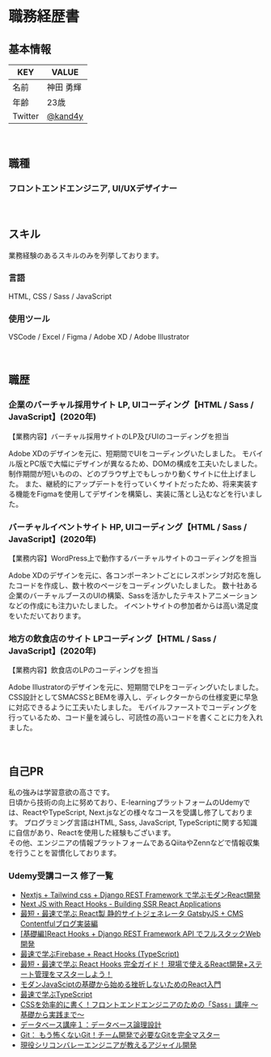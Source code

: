 # 職務経歴書

## 基本情報

|  KEY  |  VALUE  |
| ---- | ---- |
|  名前  |  神田 勇輝  |
|  年齢  |  23歳  |
|  Twitter  |  [@kand4y](https://twitter.com/kand4y)  |

<br />

## 職種
### フロントエンドエンジニア, UI/UXデザイナー

<br />

## スキル
業務経験のあるスキルのみを列挙しております。

### 言語
HTML, CSS / Sass / JavaScript

### 使用ツール
VSCode / Excel / Figma / Adobe XD / Adobe Illustrator

<br />

## 職歴
### 企業のバーチャル採用サイト LP, UIコーディング【HTML / Sass / JavaScript】(2020年)
【業務内容】バーチャル採用サイトのLP及びUIのコーディングを担当

Adobe XDのデザインを元に、短期間でUIをコーディングいたしました。
モバイル版とPC版で大幅にデザインが異なるため、DOMの構成を工夫いたしました。
制作期間が短いものの、どのブラウザ上でもしっかり動くサイトに仕上げました。
また、継続的にアップデートを行っていくサイトだったため、将来実装する機能をFigmaを使用してデザインを構築し、実装に落とし込むなどを行いました。

### バーチャルイベントサイト HP, UIコーディング【HTML / Sass / JavaScript】(2020年)
【業務内容】WordPress上で動作するバーチャルサイトのコーディングを担当

Adobe XDのデザインを元に、各コンポーネントごとにレスポンシブ対応を施したコードを作成し、数十枚のページをコーディングいたしました。
数十社ある企業のバーチャルブースのUIの構築、Sassを活かしたテキストアニメーションなどの作成にも注力いたしました。
イベントサイトの参加者からは高い満足度をいただいております。

### 地方の飲食店のサイト LPコーディング【HTML / Sass / JavaScript】(2020年)
【業務内容】飲食店のLPのコーディングを担当

Adobe Illustratorのデザインを元に、短期間でLPをコーディングいたしました。
CSS設計としてSMACSSとBEMを導入し、ディレクターからの仕様変更に早急に対応できるように工夫いたしました。
モバイルファーストでコーディングを行っているため、コード量を減らし、可読性の高いコードを書くことに力を入れました。

<br />

## 自己PR
私の強みは学習意欲の高さです。<br />
日頃から技術の向上に努めており、E-learningプラットフォームのUdemyでは、ReactやTypeScript, Next.jsなどの様々なコースを受講し修了しております。
プログラミング言語はHTML, Sass, JavaScript, TypeScriptに関する知識に自信があり、Reactを使用した経験もございます。<br />
その他、エンジニアの情報プラットフォームであるQiitaやZennなどで情報収集を行うことを習慣化しております。

### Udemy受講コース 修了一覧
- [Nextjs + Tailwind css + Django REST Framework で学ぶモダンReact開発](https://www.udemy.com/certificate/UC-93eebf78-db48-4f28-a50e-6623baf857bf/)
- [Next JS with React Hooks - Building SSR React Applications](https://www.udemy.com/course/next-js-react-hooks/)
- [最短・最速で学ぶ React製 静的サイトジェネレータ GatsbyJS + CMS Contentfulブログ実装編](https://www.udemy.com/certificate/UC-046b9855-18f2-4beb-bdbf-84afe79c541b/)
- [[基礎編]React Hooks + Django REST Framework API でフルスタックWeb開発](https://www.udemy.com/certificate/UC-449b965f-7ff1-4211-89d1-47ad9f624de6/)
- [最速で学ぶFirebase + React Hooks (TypeScript)](https://www.udemy.com/course/firebasereact-hookstypescript-todo/)
- [最短・最速で学ぶ React Hooks 完全ガイド！ 現場で使えるReact開発+ステート管理をマスターしよう！](https://www.udemy.com/certificate/UC-1f770647-2608-4c33-9d0e-d21b15526d9e/)
- [モダンJavaSciptの基礎から始める挫折しないためのReact入門](https://www.udemy.com/certificate/UC-5cc413e0-9e6d-46fc-9a45-6f8f3ed18c64/)
- [最速で学ぶTypeScript](https://www.udemy.com/course/typescript-react-frontend/)
- [CSSを効率的に書く！フロントエンドエンジニアのための「Sass」講座 ～基礎から実践まで～](https://www.udemy.com/certificate/UC-9a60bb33-9c67-4283-9741-aa746db346f6/)
- [データベース講座１：データベース論理設計](https://www.udemy.com/certificate/UC-608ebcff-0874-4e68-8a97-c79ab5747d7f/)
- [Git： もう怖くないGit！チーム開発で必要なGitを完全マスター](https://www.udemy.com/certificate/UC-000c0750-d61d-43a2-a9e5-c5dad3091211/)
- [現役シリコンバレーエンジニアが教えるアジャイル開発](https://www.udemy.com/certificate/UC-8d9cb99e-85ae-4d0f-bdd3-04630a0ec4a1/)
